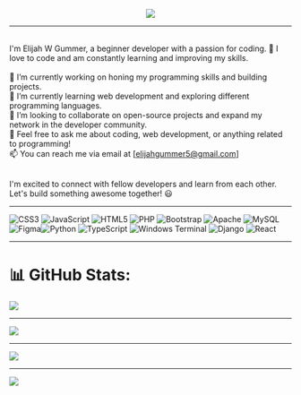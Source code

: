 
   <p align="center">
  <img src="https://readme-typing-svg.demolab.com/?lines=Hi%2C+My+Name+Is+Elijah.+%F0%9F%91%8B%3BAspiring+Full-Stack+Dev.+%F0%9F%91%A8%E2%80%8D%F0%9F%92%BB%3BUI%2FUX+Designer.+%F0%9F%96%8A%EF%B8%8F%3BPassionate+About+Web+Technologies.+%F0%9F%8C%90%3BCreating+Innovative+Solutions.+%F0%9F%9A%80%3BDriven+by+Curiosity+and+Creativity.+%F0%9F%92%A1">
</p>



---
<br>I'm Elijah W Gummer, a beginner developer with a passion for coding. 🚀 I love to code and am constantly learning and improving my skills.<br><br>🔭 I’m currently working on honing my programming skills and building projects.<br>🌱 I’m currently learning web development and exploring different programming languages.<br>👯 I’m looking to collaborate on open-source projects and expand my network in the developer community.<br>💬 Feel free to ask me about coding, web development, or anything related to programming!<br>📫 You can reach me via email at [elijahgummer5@gmail.com]<br>

<br>I'm excited to connect with fellow developers and learn from each other. Let's build something awesome together! 😃

---
![CSS3](https://img.shields.io/badge/css3-%231572B6.svg?style=for-the-badge&logo=css3&logoColor=white) ![JavaScript](https://img.shields.io/badge/javascript-%23323330.svg?style=for-the-badge&logo=javascript&logoColor=%23F7DF1E) ![HTML5](https://img.shields.io/badge/html5-%23E34F26.svg?style=for-the-badge&logo=html5&logoColor=white) ![PHP](https://img.shields.io/badge/php-%23777BB4.svg?style=for-the-badge&logo=php&logoColor=white) ![Bootstrap](https://img.shields.io/badge/bootstrap-%238511FA.svg?style=for-the-badge&logo=bootstrap&logoColor=white) ![Apache](https://img.shields.io/badge/apache-%23D42029.svg?style=for-the-badge&logo=apache&logoColor=white) ![MySQL](https://img.shields.io/badge/mysql-%2300000f.svg?style=for-the-badge&logo=mysql&logoColor=white) ![Figma](https://img.shields.io/badge/figma-%23F24E1E.svg?style=for-the-badge&logo=figma&logoColor=white)![Python](https://img.shields.io/badge/python-3670A0?style=for-the-badge&logo=python&logoColor=ffdd54) ![TypeScript](https://img.shields.io/badge/typescript-%23007ACC.svg?style=for-the-badge&logo=typescript&logoColor=white) ![Windows Terminal](https://img.shields.io/badge/Windows%20Terminal-%234D4D4D.svg?style=for-the-badge&logo=windows-terminal&logoColor=white) ![Django](https://img.shields.io/badge/django-%23092E20.svg?style=for-the-badge&logo=django&logoColor=white) ![React](https://img.shields.io/badge/react-%2320232a.svg?style=for-the-badge&logo=react&logoColor=%2361DAFB)

---
# 📊 GitHub Stats:
![](https://github-readme-stats.vercel.app/api?username=elijahgummer&theme=dark&hide_border=false&include_all_commits=false&count_private=false)<br/>

---

![](https://github-readme-streak-stats.herokuapp.com/?user=elijahgummer&theme=dark&hide_border=false)<br/>

---

![](https://github-readme-stats.vercel.app/api/top-langs/?username=elijahgummer&theme=dark&hide_border=false&include_all_commits=false&count_private=false&layout=compact)

---

[![](https://visitcount.itsvg.in/api?id=elijahgummer&icon=0&color=0)](https://visitcount.itsvg.in)

<!-- Proudly created with GPRM ( https://gprm.itsvg.in ) -->
